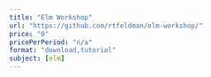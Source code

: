 ```yaml
---
title: "Elm Workshop"
url: "https://github.com/rtfeldman/elm-workshop/"
price: "0"
pricePerPeriod: "n/a"
format: "download,tutorial"
subject: [elm]
---
```

